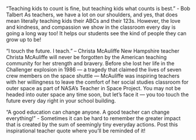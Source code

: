 “Teaching kids to count is fine, but teaching kids what counts is best.” - Bob Talbert
As teachers, we have a lot on our shoulders, and yes, that does mean literally teaching kids their ABCs and their 123s. However, the love and kindness,
and compassion we show in the classroom every day is going a long way too!
It helps our students see the kind of people they can grow up to be!

“I touch the future. I teach.” – Christa McAuliffe
New Hampshire teacher Christa McAuliffe will never be forgotten by the American teaching community for her strength and bravery. 
Before she lost her life in the Challenger explosion in 1986 — a tragedy that claimed the lives of seven crew members on the space shuttle 
— McAuliffe was inspiring teachers with her willingness to leave the comfort of her social studies classroom for outer space as part of NASA’s Teacher in Space Project.
You may not be headed into outer space any time soon, but let’s face it — you too touch the future every day right in your school building.

“A good education can change anyone. A good teacher can change everything!” - 
Sometimes it can be hard to remember the greater impact that is created by the sum of seemingly tiny everyday actions. 
Post this inspirational teacher quote where you’ll be reminded of it!
